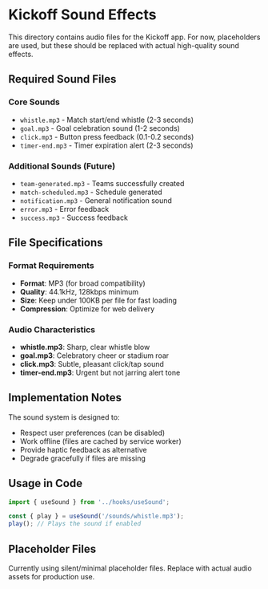 # Kickoff Sound Effects

This directory contains audio files for the Kickoff app. For now, placeholders are used, but these should be replaced with actual high-quality sound effects.

## Required Sound Files

### Core Sounds
- `whistle.mp3` - Match start/end whistle (2-3 seconds)
- `goal.mp3` - Goal celebration sound (1-2 seconds)
- `click.mp3` - Button press feedback (0.1-0.2 seconds)
- `timer-end.mp3` - Timer expiration alert (2-3 seconds)

### Additional Sounds (Future)
- `team-generated.mp3` - Teams successfully created
- `match-scheduled.mp3` - Schedule generated
- `notification.mp3` - General notification sound
- `error.mp3` - Error feedback
- `success.mp3` - Success feedback

## File Specifications

### Format Requirements
- **Format**: MP3 (for broad compatibility)
- **Quality**: 44.1kHz, 128kbps minimum
- **Size**: Keep under 100KB per file for fast loading
- **Compression**: Optimize for web delivery

### Audio Characteristics
- **whistle.mp3**: Sharp, clear whistle blow
- **goal.mp3**: Celebratory cheer or stadium roar
- **click.mp3**: Subtle, pleasant click/tap sound
- **timer-end.mp3**: Urgent but not jarring alert tone

## Implementation Notes

The sound system is designed to:
- Respect user preferences (can be disabled)
- Work offline (files are cached by service worker)
- Provide haptic feedback as alternative
- Degrade gracefully if files are missing

## Usage in Code

```typescript
import { useSound } from '../hooks/useSound';

const { play } = useSound('/sounds/whistle.mp3');
play(); // Plays the sound if enabled
```

## Placeholder Files

Currently using silent/minimal placeholder files. Replace with actual audio assets for production use.